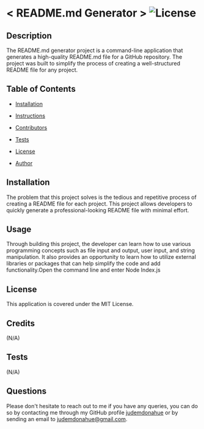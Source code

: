 # < README.md Generator > ![License](https://img.shields.io/static/v1?label=license&message=MIT&color=yellowgreen) 


## Description
The README.md generator project is a command-line application that generates a high-quality README.md file for a GitHub repository. The project was built to simplify the process of creating a well-structured README file for any project.

## Table of Contents

- [Installation](#Installation)

- [Instructions](#Instructions)

- [Contributors](#Contributors)

- [Tests](#Tests)

- [License](#License)

- [Author](#Author)

## Installation
The problem that this project solves is the tedious and repetitive process of creating a README file for each project. This project allows developers to quickly generate a professional-looking README file with minimal effort.

## Usage
Through building this project, the developer can learn how to use various programming concepts such as file input and output, user input, and string manipulation. It also provides an opportunity to learn how to utilize external libraries or packages that can help simplify the code and add functionality.Open the command line and enter Node Index.js

## License
This application is covered under the MIT License.

## Credits
(N/A)

## Tests
(N/A)

## Questions
Please don't hesitate to reach out to me if you have any queries, you can do so by contacting me through my GitHub profile [judemdonahue](https://github.com/judemdonahue) or by sending an email to judemdonahue@gmail.com.

